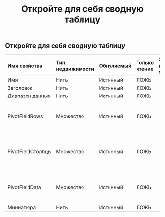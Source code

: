﻿---
title: Откройте для себя сводную таблицу
second_title: Aspose.Cells Cloud Documen
type: docs
url: /ru/specification/model/discoverpivottable/
description: "Aspose.Cells Спецификация облачной модели: DiscoverPivotTable. Легко обрабатывайте Excel и другие документы электронных таблиц с помощью таких функций, как открытие, создание, редактирование, разделение, слияние, сравнение и преобразование."
weight: 50
---
## **Откройте для себя сводную таблицу**

 

| Имя свойства| Тип недвижимости| Обнуляемый| Только чтение| Значение по умолчанию| Описание|
|:- |:- |:- |:- |:- |:- |
| Имя| Нить| Истинный| ЛОЖЬ|||
| Заголовок| Нить| Истинный| ЛОЖЬ|||
| Диапазон данных| Нить| Истинный| ЛОЖЬ|||
| PivotFieldRows|Множество<Integer> | Истинный| ЛОЖЬ|| Представляет поля строк в отчете сводной таблицы.|
| PivotFieldСтолбцы|Множество<Integer> | Истинный| ЛОЖЬ||Представляет поля столбцов в отчете сводной таблицы.|
|PivotFieldData|Множество<Integer> | Истинный| ЛОЖЬ|| Представляет поля данных в отчете сводной таблицы.|
| Миниатюра| Нить| Истинный| ЛОЖЬ|| База64Строка|


